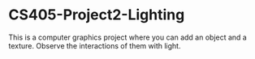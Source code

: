 # CS405-Project2-Lighting
This is a computer graphics project where you can add an object and a texture. Observe the interactions of them with light.
